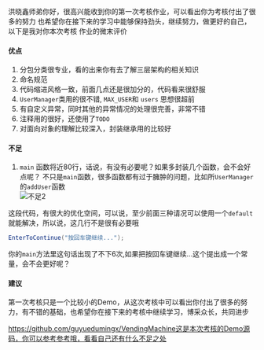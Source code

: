 洪晓鑫师弟你好，很高兴能收到你的第一次考核作业，可以看出你为考核付出了很多的努力
也希望你在接下来的学习中能够保持劲头，继续努力，做更好的自己，以下是我对你本次考核
作业的微末评价  

#### 优点   
1. 分包分类很专业，看的出来你有去了解三层架构的相关知识  
2. 命名规范  
3. 代码缩进风格一致，前面几点还是很加分的，代码看来很舒服  
4. `UserManager`类用的很不错, `MAX_USER`和 `users` 思想很超前
5. 有自定义异常，同时其他的异常情况的处理很完善，非常不错  
6. 注释用的很好，还使用了`TODO`  
7. 对面向对象的理解比较深入，封装继承用的比较好
#### 不足  
1. `main` 函数将近80行，话说，有没有必要呢？如果多封装几个函数，会不会好点呢？
    不只是`main`函数，很多函数都有过于臃肿的问题，比如所`UserManager`的`addUser`函数  
![不足2](C:\Users\11319\AppData\Roaming\Typora\typora-user-images\image-20210224211855134.png)    

这段代码，有很大的优化空间，可以说，至少前面三种请况可以使用一个`default`就能解决，所以说，这几行不是很有必要哦   

```java
EnterToContinue("按回车键继续...");
```

你的`main`方法里这句话出现了不下6次,如果把按回车键继续...这个提出成一个常量，会不会更好呢？  


#### 建议  

第一次考核只是一个比较小的Demo，从这次考核中可以看出你付出了很多的努力，有不错的基础，也希望你在接下来的考核中继续学习，博采众长，共同进步

https://github.com/guyuedumingx/VendingMachine这是本次考核的Demo源码，你可以参考参考哦，看看自己还有什么不足之处  